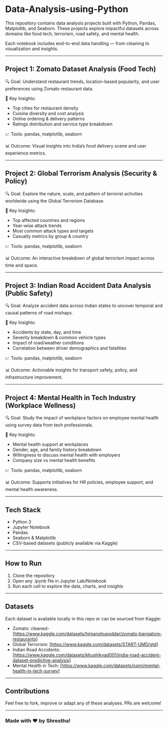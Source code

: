 # Data-Analysis-using-Python

This repository contains data analysis projects built with Python, Pandas, Matplotlib, and Seaborn. 
These projects explore impactful datasets across domains like food tech, terrorism, road safety, and mental health.

Each notebook includes end-to-end data handling — from cleaning to visualization and insights.

---

## Project 1: Zomato Dataset Analysis (Food Tech)

🔍 Goal: Understand restaurant trends, location-based popularity, and user preferences using Zomato restaurant data.

📌 Key Insights:

* Top cities for restaurant density
* Cuisine diversity and cost analysis
* Online ordering & delivery patterns
* Ratings distribution and service type breakdown

📈 Tools: pandas, matplotlib, seaborn

📊 Outcome: Visual insights into India’s food delivery scene and user experience metrics.

---

## Project 2: Global Terrorism Analysis (Security & Policy)

🔍 Goal: Explore the nature, scale, and pattern of terrorist activities worldwide using the Global Terrorism Database.

📌 Key Insights:

* Top affected countries and regions
* Year-wise attack trends
* Most common attack types and targets
* Casualty metrics by group & country

📈 Tools: pandas, matplotlib, seaborn

📊 Outcome: An interactive breakdown of global terrorism impact across time and space.

---

## Project 3: Indian Road Accident Data Analysis (Public Safety)

🔍 Goal: Analyze accident data across Indian states to uncover temporal and causal patterns of road mishaps.

📌 Key Insights:

* Accidents by state, day, and time
* Severity breakdown & common vehicle types
* Impact of road/weather conditions
* Correlation between driver demographics and fatalities

📈 Tools: pandas, matplotlib, seaborn

📊 Outcome: Actionable insights for transport safety, policy, and infrastructure improvement.

---

## Project 4: Mental Health in Tech Industry (Workplace Wellness)

🔍 Goal: Study the impact of workplace factors on employee mental health using survey data from tech professionals.

📌 Key Insights:

* Mental health support at workplaces
* Gender, age, and family history breakdown
* Willingness to discuss mental health with employers
* Company size vs mental health benefits

📈 Tools: pandas, matplotlib, seaborn

📊 Outcome: Supports initiatives for HR policies, employee support, and mental health awareness.

---

## Tech Stack

* Python 3
* Jupyter Notebook
* Pandas
* Seaborn & Matplotlib
* CSV-based datasets (publicly available via Kaggle)

---

## How to Run

1. Clone the repository
2. Open any .ipynb file in Jupyter Lab/Notebook
3. Run each cell to explore the data, charts, and insights

---

## Datasets

Each dataset is available locally in this repo or can be sourced from Kaggle:

* Zomato: cleaned-[https://www.kaggle.com/datasets/himanshupoddar/zomato-bangalore-restaurants]
* Global Terrorism:  [https://www.kaggle.com/datasets/START-UMD/gtd]
* Indian Road Accidents: [https://www.kaggle.com/datasets/khushikyad001/india-road-accident-dataset-predictive-analysis]
* Mental Health in Tech: [https://www.kaggle.com/datasets/osmi/mental-health-in-tech-survey]

---

## Contributions

Feel free to fork, improve or adapt any of these analyses. PRs are welcome!

---

### Made with ❤️ by Shrestha!
